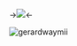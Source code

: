 ->![](https://komarev.com/ghpvc/?username=NOISEPREACHER&color=690000&label=BLOOD-OF-MORTALS-I'VE-SUCKED&style=plastic)<-

![gerardwaymii](https://files.catbox.moe/gvj5rv.png)

